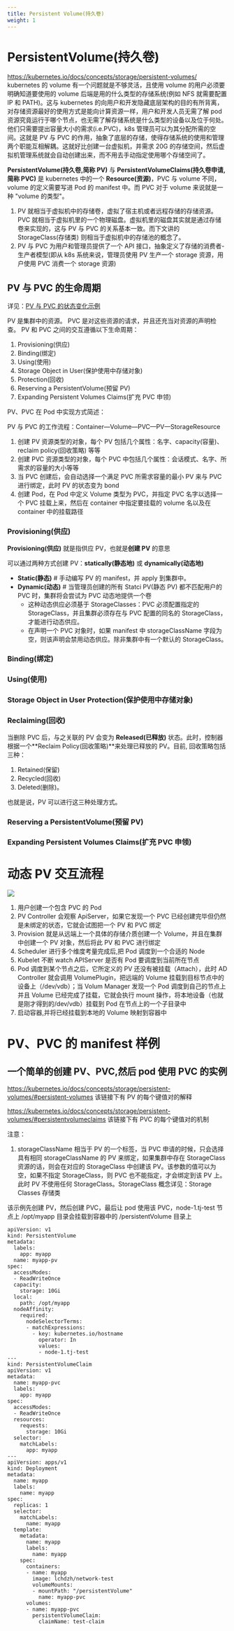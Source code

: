 ```yaml
---
title: Persistent Volume(持久卷)
weight: 1
---
```


# PersistentVolume(持久卷)

<https://kubernetes.io/docs/concepts/storage/persistent-volumes/>
kubernetes 的 volume 有一个问题就是不够灵活，且使用 volume 的用户必须要明确知道要使用的 volume 后端是用的什么类型的存储系统(例如 NFS 就需要配置 IP 和 PATH)。这与 kubernetes 的向用户和开发隐藏底层架构的目的有所背离，对存储资源最好的使用方式是能向计算资源一样，用户和开发人员无需了解 pod 资源究竟运行于哪个节点，也无需了解存储系统是什么类型的设备以及位于何处。他们只需要提出容量大小的需求(i.e.PVC)，k8s 管理员可以为其分配所需的空间。这就是 PV 与 PVC 的作用，抽象了底层的存储，使得存储系统的使用和管理两个职能互相解耦。这就好比创建一台虚拟机，并需求 20G 的存储空间，然后虚拟机管理系统就会自动创建出来，而不用去手动指定使用哪个存储空间了。

**PersistentVolume(持久卷,简称 PV)** 与 **PersistentVolumeClaims(持久卷申请,简称 PVC)** 是 kubernetes 中的一个 **Resource(资源)**，PVC 与 volume 不同，volume 的定义需要写进 Pod 的 manifest 中。而 PVC 对于 volume 来说就是一种 "volume 的类型"。

1. PV 就相当于虚拟机中的存储卷，虚拟了宿主机或者远程存储的存储资源。PVC 就相当于虚拟机里的一个物理磁盘。虚拟机里的磁盘其实就是通过存储卷来实现的，这与 PV 与 PVC 的关系基本一致。而下文讲的 StorageClass(存储类) 则相当于虚拟机中的存储池的概念了。
2. PV 与 PVC 为用户和管理员提供了一个 API 接口，抽象定义了存储的消费者-生产者模型(即从 k8s 系统来说，管理员使用 PV 生产一个 storage 资源，用户使用 PVC 消费一个 storage 资源)

## PV 与 PVC 的生命周期

详见：[PV 与 PVC 的状态变化示例](/docs/10.云原生/2.3.Kubernetes%20容器编排系统/9.Kubernetes%20存储/Persistent%20Volume(持久卷)/PV%20与%20PVC%20的状态变化示例.md)

PV 是集群中的资源。 PVC 是对这些资源的请求，并且还充当对资源的声明检查。 PV 和 PVC 之间的交互遵循以下生命周期：

1. Provisioning(供应)
2. Binding(绑定)
3. Using(使用)
4. Storage Object in User(保护使用中存储对象)
5. Protection(回收)
6. Reserving a PersistentVolume(预留 PV)
7. Expanding Persistent Volumes Claims(扩充 PVC 申领)

PV、PVC 在 Pod 中实现方式简述：

PV 与 PVC 的工作流程：Container—Volume—PVC—PV—StorageResource

1. 创建 PV 资源类型的对象，每个 PV 包括几个属性：名字、capacity(容量)、reclaim policy(回收策略) 等等
2. 创建 PVC 资源类型的对象，每个 PVC 中包括几个属性：会话模式、名字、所需求的容量的大小等等
3. 当 PVC 创建后，会自动选择一个满足 PVC 所需求容量的最小 PV 来与 PVC 进行绑定，此时 PV 的状态变为 bond
4. 创建 Pod，在 Pod 中定义 Volume 类型为 PVC，并指定 PVC 名字以选择一个 PVC 挂载上来，然后在 container 中指定要挂载的 volume 名以及在 container 中的挂载路径

### Provisioning(供应)

**Provisioning(供应)** 就是指供应 PV，也就是**创建 PV** 的意思

可以通过两种方式创建 PV：**statically(静态地)** 或 **dynamically(动态地)**

- **Static(静态)** # 手动编写 PV 的 manifest，并 apply 到集群中。
- **Dynamic(动态)** # 当管理员创建的所有 Statci PV(静态 PV) 都不匹配用户的 PVC 时，集群将会尝试为 PVC 动态地提供一个卷
  - 这种动态供应必须基于 StorageClasses：PVC 必须配置指定的 StorageClass，并且集群必须存在与 PVC 配置的同名的 StorageClass，才能进行动态供应。
  - 在声明一个 PVC 对象时，如果 manifest 中 storageClassName 字段为空，则该声明会禁用动态供应。除非集群中有一个默认的 StorageClass。

### Binding(绑定)

### Using(使用)

### Storage Object in User Protection(保护使用中存储对象)

### Reclaiming(回收)

当删除 PVC 后，与之关联的 PV 会变为 **Released(已释放)** 状态。此时，控制器根据一个**Reclaim Policy(回收策略)**来处理已释放的 PV。目前, 回收策略包括三种：

1. Retained(保留)
2. Recycled(回收)
3. Deleted(删除)。

也就是说，PV 可以进行这三种处理方式。

### Reserving a PersistentVolume(预留 PV)

### Expanding Persistent Volumes Claims(扩充 PVC 申领)

# 动态 PV 交互流程

![](https://notes-learning.oss-cn-beijing.aliyuncs.com/okh44l/1616117503785-5b51e61b-c925-49f1-97e4-d97e9e020268.jpeg)

1. 用户创建一个包含 PVC 的 Pod
2. PV Controller 会观察 ApiServer，如果它发现一个 PVC 已经创建完毕但仍然是未绑定的状态，它就会试图把一个 PV 和 PVC 绑定
3. Provision 就是从远端上一个具体的存储介质创建一个 Volume，并且在集群中创建一个 PV 对象，然后将此 PV 和 PVC 进行绑定
4. Scheduler 进行多个维度考量完成后,把 Pod 调度到一个合适的 Node
5. Kubelet 不断 watch APIServer 是否有 Pod 要调度到当前所在节点
6. Pod 调度到某个节点之后，它所定义的 PV 还没有被挂载（Attach），此时 AD Controller 就会调用 VolumePlugin，把远端的 Volume 挂载到目标节点中的设备上（/dev/vdb）；当 Volum Manager 发现一个 Pod 调度到自己的节点上并且 Volume 已经完成了挂载，它就会执行 mount 操作，将本地设备（也就是刚才得到的/dev/vdb）挂载到 Pod 在节点上的一个子目录中
7. 启动容器,并将已经挂载到本地的 Volume 映射到容器中

# PV、PVC 的 manifest 样例

## 一个简单的创建 PV、PVC,然后 pod 使用 PVC 的实例

<https://kubernetes.io/docs/concepts/storage/persistent-volumes/#persistent-volumes> 该链接下有 PV 的每个键值对的解释

<https://kubernetes.io/docs/concepts/storage/persistent-volumes/#persistentvolumeclaims> 该链接下有 PVC 的每个键值对的机制

注意：

1. storageClassName 相当于 PV 的一个标签，当 PVC 申请的时候，只会选择具有相同 storageClassName 的 PV 来绑定，如果集群中存在 StorageClass 资源的话，则会在对应的 StorageClass 中创建该 PV。该参数的值可以为空，如果不指定 StorageClass，则 PVC 也不能指定，才会绑定到该 PV 上。此时 PV 不使用任何 StorageClass。StorageClass 概念详见：Storage Classes 存储类

该示例先创建 PV，然后创建 PVC，最后让 pod 使用该 PVC，node-1.tj-test 节点上 /opt/myapp 目录会挂载到容器中的 /persistentVolume 目录上

    apiVersion: v1
    kind: PersistentVolume
    metadata:
      labels:
        app: myapp
      name: myapp-pv
    spec:
      accessModes:
      - ReadWriteOnce
      capacity:
        storage: 10Gi
      local:
        path: /opt/myapp
      nodeAffinity:
        required:
          nodeSelectorTerms:
          - matchExpressions:
            - key: kubernetes.io/hostname
              operator: In
              values:
              - node-1.tj-test
    ---
    kind: PersistentVolumeClaim
    apiVersion: v1
    metadata:
      name: myapp-pvc
      labels:
        app: myapp
    spec:
      accessModes:
      - ReadWriteOnce
      resources:
        requests:
          storage: 10Gi
      selector:
        matchLabels:
          app: myapp
    ---
    apiVersion: apps/v1
    kind: Deployment
    metadata:
      name: myapp
      labels:
        name: myapp
    spec:
      replicas: 1
      selector:
        matchLabels:
          name: myapp
      template:
        metadata:
          name: myapp
          labels:
            name: myapp
        spec:
          containers:
          - name: myapp
            image: lchdzh/network-test
            volumeMounts:
            - mountPath: "/persistentVolume"
              name: myapp-pvc
          volumes:
          - name: myapp-pvc
            persistentVolumeClaim:
              claimName: test-claim
